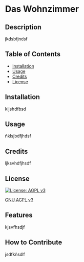 # Das Wohnzimmer
  
  ## Description

  jkdsbfjndsf

  ## Table of Contents

- [Installation](#installation)
- [Usage](#usage)
- [Credits](#credits)
- [License](#license)

## Installation

kljshdfbsd

## Usage

ñklsjbdfjhdsf

## Credits

ljksvhdfjhsdf

## License

[![License: AGPL v3](https://img.shields.io/badge/License-AGPL%20v3-blue.svg)](https://www.gnu.org/licenses/agpl-3.0)

   [GNU AGPL v3](https://choosealicense.com/licenses/agpl-3.0/)


## Features

kjsvfhsdjf

## How to Contribute

jsdfkñsdlf

  